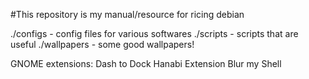 #This repository is my manual/resource for ricing debian

./configs - config files for various softwares
./scripts - scripts that are useful
./wallpapers - some good wallpapers!

GNOME extensions:
	Dash to Dock
	Hanabi Extension
	Blur my Shell
